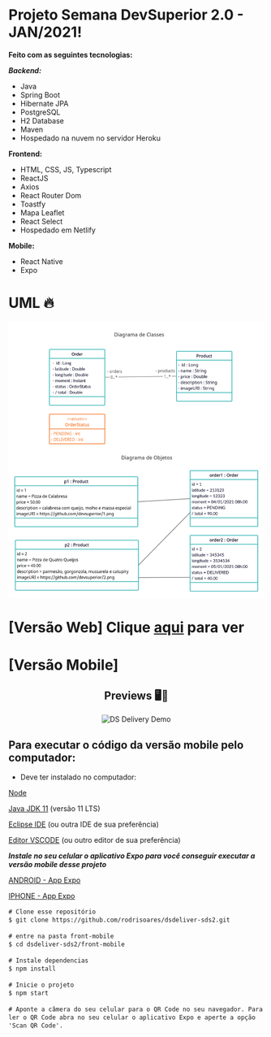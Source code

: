 # Projeto Semana DevSuperior 2.0 - JAN/2021! 


**Feito com as seguintes tecnologias:**

***Backend:***
- Java
- Spring Boot
- Hibernate JPA
- PostgreSQL
- H2 Database
- Maven
- Hospedado na nuvem no servidor Heroku

**Frontend:**
- HTML, CSS, JS, Typescript
- ReactJS
- Axios
- React Router Dom
- Toastfy
- Mapa Leaflet
- React Select
- Hospedado em Netlify

**Mobile:**
- React Native
- Expo

# UML :fire:


<img alt="Ver Site do projeto" title="Ver Site do projeto" src="https://github.com/rodrisoares/dsdeliver-sds2/blob/main/SDS2_Pizzaria.png" width="680px" />

# [Versão Web] Clique [aqui](https://dsdelivery-rsa.netlify.app/) para ver

# [Versão Mobile]

<h2 align="center">Previews 🖥️📱</h2>

   <p align="center">
      <img src="https://cdn.discordapp.com/attachments/787821695486263399/798577129536880670/ezgif-6-e90d9d3aa776.gif" width="40%" alt="DS Delivery Demo"/>
   </p>


## Para executar o código da versão mobile pelo computador:

- Deve ter instalado no computador:

[Node](https://nodejs.org/en/)

[Java JDK 11](https://www.oracle.com/java/technologies/javase-jdk11-downloads.html) (versão 11 LTS)

[Eclipse IDE](https://www.eclipse.org/downloads/packages/release/2020-09/r/eclipse-ide-enterprise-java-developers) (ou outra IDE de sua preferência)

[Editor VSCODE](https://code.visualstudio.com/Download) (ou outro editor de sua preferência)



***Instale no seu celular o aplicativo Expo para você conseguir executar a versão mobile desse projeto***

[ANDROID - App Expo](https://play.google.com/store/apps/details?id=host.exp.exponent)

[IPHONE - App Expo](https://itunes.com/apps/exponent)
```
# Clone esse repositório
$ git clone https://github.com/rodrisoares/dsdeliver-sds2.git

# entre na pasta front-mobile
$ cd dsdeliver-sds2/front-mobile

# Instale dependencias
$ npm install

# Inicie o projeto
$ npm start

# Aponte a câmera do seu celular para o QR Code no seu navegador. Para ler o QR Code abra no seu celular o aplicativo Expo e aperte a opção 'Scan QR Code'.

```
